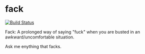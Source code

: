 # fack

[![Build Status](https://travis-ci.org/FrankFang/fack.svg?branch=master)](https://travis-ci.org/FrankFang/fack)

Fack: A prolonged way of saying "fuck" when you are busted in an awkward/uncomfortable situation.

Ask me enything that facks.

